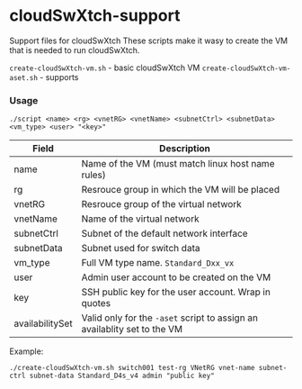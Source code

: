 # cloudSwXtch-support
Support files for cloudSwXtch
These scripts make it wasy to create the VM that is needed to run cloudSwXtch.

`create-cloudSwXtch-vm.sh` - basic cloudSwXtch VM
`create-cloudSwXtch-vm-aset.sh` - supports 

### Usage

`./script <name> <rg> <vnetRG> <vnetName> <subnetCtrl> <subnetData> <vm_type> <user> "<key>"`

| Field      | Description |
| ----------- | ----------- |
| name | Name of the VM (must match linux host name rules) |
| rg | Resrouce group in which the VM will be placed |
| vnetRG | Resrouce group of the virtual network |
| vnetName | Name of the virtual network |
| subnetCtrl | Subnet of the default network interface |
| subnetData | Subnet used for switch data |
| vm_type | Full VM type name. `Standard_Dxx_vx` |
| user | Admin user account to be created on the VM |
| key | SSH public key for the user account. Wrap in quotes |
| availabilitySet | Valid only for the `-aset` script to assign an availablity set to the VM |

Example:
```
./create-cloudSwXtch-vm.sh switch001 test-rg VNetRG vnet-name subnet-ctrl subnet-data Standard_D4s_v4 admin "public key"
```
